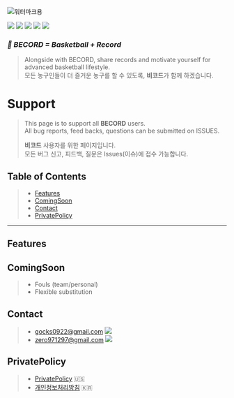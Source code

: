 ![워터마크용](https://user-images.githubusercontent.com/52590935/61990550-8fb64b00-b07d-11e9-97db-d59b6dcecef2.png)  

<img src="https://img.shields.io/badge/Build-Pass-yellowgreen"> <img src="https://img.shields.io/badge/Version-v1.0.0-brightgreen">  <img src="https://img.shields.io/badge/Sports-Basketball-red"> <img src="https://img.shields.io/badge/Sort-Utility-blue">  <img src="https://img.shields.io/badge/Developer-HET-lightgrey">  

### _**🏀 BECORD = Basketball + Record**_  
> Alongside with BECORD, share records and motivate yourself for advanced basketball lifestyle.  
> 모든 농구인들이 더 즐거운 농구를 할 수 있도록, **비코드**가 함께 하겠습니다.  

# **Support**  
> This page is to support all **BECORD** users.  
> All bug reports, feed backs, questions can be submitted on ISSUES.  
> 
> **비코드** 사용자를 위한 페이지입니다.  
> 모든 버그 신고, 피드백, 질문은 Issues(이슈)에 접수 가능합니다.  


## **Table of Contents**  
> - [Features](#features) 
> - [ComingSoon](#comingsoon)  
> - [Contact](#contact)  
> - [PrivatePolicy](#privatepolicy) 

- - - 
<a name="features"></a>
## **Features**  

<a name="comingsoon"></a>
## **ComingSoon**  
> - Fouls (team/personal)
> - Flexible substitution


<a name="contact"></a>
## **Contact**  
> - gocks0922@gmail.com  <img src="https://img.shields.io/badge/BECORD-Developer-lightgrey">  
> - zero971297@gmail.com  <img src="https://img.shields.io/badge/BECORD-Administrator-yellow">

<a name="privatepolicy"></a>
## **PrivatePolicy**  
> - [PrivatePolicy](https://github.com/zero9712/BecordSupport/blob/master/BecordPrivacyPolicyUS) 🇺🇸  
> - [개인정보처리방침](https://github.com/zero9712/BecordSupport/blob/master/BecordPrivacyPolicyKR) 🇰🇷  
